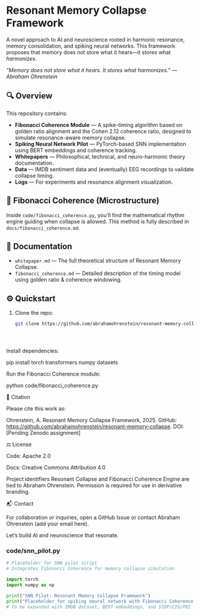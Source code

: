 # Resonant Memory Collapse Framework

A novel approach to AI and neuroscience rooted in harmonic resonance, memory consolidation, and spiking neural networks. This framework proposes that memory does not store what it hears—it stores what *harmonizes*.

*"Memory does not store what it hears. It stores what harmonizes." — Abraham Ohrenstein*

## 🔍 Overview

This repository contains:

- **Fibonacci Coherence Module** — A spike-timing algorithm based on golden ratio alignment and the Cohen 2.12 coherence ratio, designed to simulate resonance-aware memory collapse.
- **Spiking Neural Network Pilot** — PyTorch-based SNN implementation using BERT embeddings and coherence tracking.
- **Whitepapers** — Philosophical, technical, and neuro-harmonic theory documentation.
- **Data** — IMDB sentiment data and (eventually) EEG recordings to validate collapse timing.
- **Logs** — For experiments and resonance alignment visualization.

## 🧠 Fibonacci Coherence (Microstructure)

Inside `code/fibonacci_coherence.py`, you’ll find the mathematical rhythm engine guiding when collapse is allowed. This method is fully described in `docs/fibonacci_coherence.md`.

## 📄 Documentation

- `whitepaper.md` — The full theoretical structure of Resonant Memory Collapse.
- `fibonacci_coherence.md` — Detailed description of the timing model using golden ratio & coherence windowing.

## ⚙️ Quickstart

1. Clone the repo:
   ```bash
   git clone https://github.com/abrahamohrenstein/resonant-memory-collapse.git





Install dependencies:

pip install torch transformers numpy datasets



Run the Fibonacci Coherence module:

python code/fibonacci_coherence.py

📜 Citation

Please cite this work as:



Ohrenstein, A. Resonant Memory Collapse Framework, 2025. GitHub: https://github.com/abrahamohrenstein/resonant-memory-collapse. DOI: [Pending Zenodo assignment]

⚖️ License





Code: Apache 2.0



Docs: Creative Commons Attribution 4.0

Project identifiers Resonant Collapse and Fibonacci Coherence Engine are tied to Abraham Ohrenstein. Permission is required for use in derivative branding.

📬 Contact

For collaboration or inquiries, open a GitHub Issue or contact Abraham Ohrenstein (add your email here).

Let’s build AI and neuroscience that resonate.


### code/snn_pilot.py
```python
# Placeholder for SNN pilot script
# Integrates Fibonacci Coherence for memory collapse simulation

import torch
import numpy as np

print("SNN Pilot: Resonant Memory Collapse Framework")
print("Placeholder for spiking neural network with Fibonacci Coherence integration")
# To be expanded with IMDB dataset, BERT embeddings, and STDP/CIG/PRI
